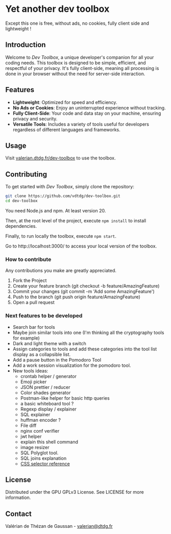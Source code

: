 # Yet another dev toolbox
Except this one is free, without ads, no cookies, fully client side and lightweight !


## Introduction
Welcome to *Dev Toolbox*, a unique developer's companion for all your coding needs. This toolbox is designed to be simple, efficient, and respectful of your privacy. It's fully client-side, meaning all processing is done in your browser without the need for server-side interaction.


## Features
- **Lightweight**: Optimized for speed and efficiency.
- **No Ads or Cookies**: Enjoy an uninterrupted experience without tracking.
- **Fully Client-Side**: Your code and data stay on your machine, ensuring privacy and security.
- **Versatile Tools**: Includes a variety of tools useful for developers regardless of different languages and frameworks.


## Usage
Visit [valerian.dtdg.fr/dev-toolbox](https://valerian.dtdg.fr/dev-toolbox) to use the toolbox.


## Contributing
To get started with *Dev Toolbox*, simply clone the repository:
```bash
git clone https://github.com/vdtdg/dev-toolbox.git
cd dev-toolbox
```

You need Node.js and npm. At least version 20.

Then, at the root level of the project, execute `npm install` to install dependencies.

Finally, to run locally the toolbox, execute `npm start`.

Go to http://localhost:3000/ to access your local version of the toolbox.


### How to contribute
Any contributions you make are greatly appreciated.

1. Fork the Project
2. Create your feature branch (git checkout -b feature/AmazingFeature)
3. Commit your changes (git commit -m 'Add some AmazingFeature')
4. Push to the branch (git push origin feature/AmazingFeature)
5. Open a pull request


### Next features to be developed
- Search bar for tools
- Maybe join similar tools into one (I'm thinking all the cryptography tools for example)
- Dark and light theme with a switch
- Assign categories to tools and add these categories into the tool list display as a collapsible list. 
- Add a pause button in the Pomodoro Tool
- Add a work session visualization for the pomodoro tool.
- New tools ideas:
  + crontab helper / generator
  + Emoji picker
  + JSON prettier / reducer
  + Color shades generator
  + Postman-like helper for basic http queries
  + a basic whiteboard tool ?
  + Regexp display / explainer
  + SQL explainer
  + huffman encoder ?
  + File diff
  + nginx conf verifier
  + jwt helper
  + explain this shell command
  + image resizer
  + SQL Polyglot tool.
  + SQL joins explanation
  + [CSS selector reference](https://www.w3schools.com/cssref/css_selectors.php)

## License
Distributed under the GPU GPLv3 License. See LICENSE for more information.


## Contact
Valérian de Thézan de Gaussan - [valerian@dtdg.fr](mailto:valerian@dtdg.fr)
